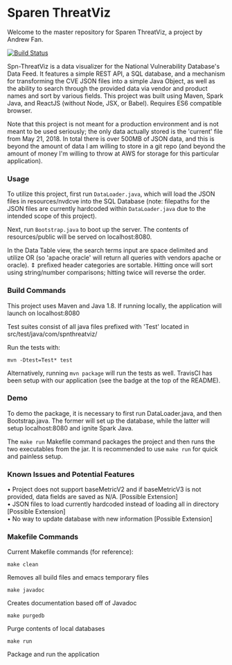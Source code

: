 # Sparen ThreatViz

Welcome to the master repository for Sparen ThreatViz, a project by Andrew Fan.

[![Build Status](https://travis-ci.com/Sparen/Spn-ThreatViz.svg?branch=master)](https://travis-ci.com/Sparen/Spn-ThreatViz)

Spn-ThreatViz is a data visualizer for the National Vulnerability Database's Data Feed. It features a simple REST API, a SQL database, and a mechanism for transforming the CVE JSON files into a simple Java Object, as well as the ability to search through the provided data via vendor and product names and sort by various fields. This project was built using Maven, Spark Java, and ReactJS (without Node, JSX, or Babel). Requires ES6 compatible browser.

Note that this project is not meant for a production environment and is not meant to be used seriously; the only data actually stored is the 'current' file from May 21, 2018. In total there is over 500MB of JSON data, and this is beyond the amount of data I am willing to store in a git repo (and beyond the amount of money I'm willing to throw at AWS for storage for this particular application).

### Usage

To utilize this project, first run `DataLoader.java`, which will load the JSON files in resources/nvdcve into the SQL Database (note: filepaths for the JSON files are currently hardcoded within `DataLoader.java` due to the intended scope of this project).

Next, run `Bootstrap.java` to boot up the server. The contents of resources/public will be served on localhost:8080.

In the Data Table view, the search terms input are space delimited and utilize OR (so 'apache oracle' will return all queries with vendors apache or oracle). ⇕ prefixed header categories are sortable. Hitting once will sort using string/number comparisons; hitting twice will reverse the order.

### Build Commands

This project uses Maven and Java 1.8. If running locally, the application will launch on localhost:8080

Test suites consist of all java files prefixed with 'Test' located in src/test/java/com/spnthreatviz/

Run the tests with:

```
mvn -Dtest=Test* test
```

Alternatively, running `mvn package` will run the tests as well. TravisCI has been setup with our application (see the badge at the top of the README).

### Demo

To demo the package, it is necessary to first run DataLoader.java, and then Bootstrap.java. The former will set up the database, while the latter will setup localhost:8080 and ignite Spark Java.

The `make run` Makefile command packages the project and then runs the two executables from the jar. It is recommended to use `make run` for quick and painless setup.

### Known Issues and Potential Features
• Project does not support baseMetricV2 and if baseMetricV3 is not provided, data fields are saved as N/A. [Possible Extension]  
• JSON files to load currently hardcoded instead of loading all in directory [Possible Extension]  
• No way to update database with new information [Possible Extension]  

### Makefile Commands

Current Makefile commands (for reference):

```
make clean
```
Removes all build files and emacs temporary files

```
make javadoc
```
Creates documentation based off of Javadoc

```
make purgedb
```
Purge contents of local databases

```
make run
```
Package and run the application


